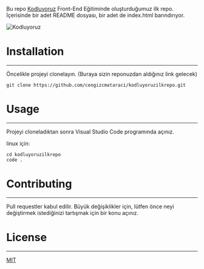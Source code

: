 Bu repo [Kodluyoruz](https://www.kodluyoruz.org/) Front-End Eğitiminde oluşturduğumuz ilk repo. İçerisinde bir adet README dosyası, bir adet de index.html barındırıyor.

![Kodluyoruz](https://avatars.githubusercontent.com/u/30476529?s=280&v=4)

# Installation
-------------------------------------------
Öncelikle projeyi clonelayın. (Buraya sizin reponuzdan aldığınız link gelecek)
```
git clone https://github.com/cengizcmataraci/kodluyoruzilkrepo.git
```

# Usage
-------------------------------------------
Projeyi cloneladıktan sonra Visual Studio Code programında açınız.

linux için:
```
cd kodluyoruzilkrepo
code .
```

# Contributing
----------------------------------------------
Pull requestler kabul edilir. Büyük değişiklikler için, lütfen önce neyi değiştirmek istediğinizi tartışmak için bir konu açınız.

# License
-------------------------------
[MIT](https://choosealicense.com/licenses/mit/)
